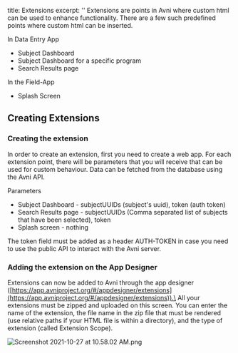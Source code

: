 title: Extensions
excerpt: ''
Extensions are points in Avni where custom html can be used to enhance functionality. There are a few such predefined points where custom html can be inserted. 

In Data Entry App

* Subject Dashboard
* Subject Dashboard for a specific program
* Search Results page

In the Field-App

* Splash Screen

## Creating Extensions

### Creating the extension

In order to create an extension, first you need to create a web app. For each extension point, there will be parameters that you will receive that can be used for custom behaviour. Data can be fetched from the database using the Avni API.

Parameters

* Subject Dashboard - subjectUUIDs (subject's uuid), token (auth token)
* Search Results page - subjectUUIDs (Comma separated list of subjects that have been selected), token
* Splash screen - nothing

The token field must be added as a header AUTH-TOKEN in case you need to use the public API to interact with the Avni server.

### Adding the extension on the App Designer

Extensions can now be added to Avni through the app designer ([https://app.avniproject.org/#/appdesigner/extensions](https://app.avniproject.org/#/appdesigner/extensions)).\
All your extensions must be zipped and uploaded on this screen. You can enter the name of the extension, the file name in the zip file that must be rendered (use relative paths if your HTML file is within a directory), and the type of extension (called Extension Scope). 

![](https://files.readme.io/e772f7d-Screenshot_2021-10-27_at_10.58.02_AM.png "Screenshot 2021-10-27 at 10.58.02 AM.png")
